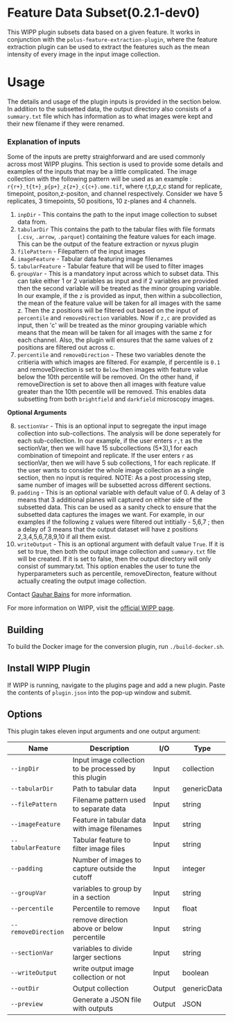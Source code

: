 # Feature Data Subset(0.2.1-dev0)

This WIPP plugin subsets data based on a given feature. It works in conjunction with the `polus-feature-extraction-plugin`, where the feature extraction plugin can be used to extract the features such as the mean intensity of every image in the input image collection.

# Usage
The details and usage of the plugin inputs is provided in the section below. In addition to the subsetted data, the output directory also consists of a `summary.txt` file which has information as to what images were kept and their new filename if they were renamed.

### Explanation of inputs
Some of the inputs are pretty straighforward and are used commonly across most WIPP plugins. This section is used to provide some details and examples of the inputs that may be a little complicated. The image collection with the following pattern will be used as an example : `r{r+}_t{t+}_p{p+}_z{z+}_c{c+}.ome.tif`, where r,t,p,z,c stand for replicate, timepoint, positon,z-positon, and channel respectively. Consider we have 5 replicates, 3 timepoints, 50 positions, 10 z-planes and 4 channels.

1. `inpDir` - This contains the path to the input image collection to subset data from.
2. `tabularDir` This contains the path to the tabular files with file formats (`.csv`, `.arrow`, `.parquet`) containing the feature values for each image. This can be the output of the feature extraction or nyxus plugin
3. `filePattern` - Filepattern of the input images
4. `imageFeature` - Tabular data featuring image filenames
5. `tabularFeature` - Tabular feature that will be used to filter images
6. `groupVar` - This is a mandatory input across which to subset data. This can take either 1 or 2 variables as input and if 2 variables are provided then the second variable will be treated as the minor grouping variable. In our example, if the `z` is provided as input, then within a subcollection, the mean of the feature value will be taken for all images with the same z. Then the z positions will be filtered out based on the input of `percentile` and `removeDirection` variables. Now if `z,c` are provided as input, then 'c' will be treated as the minor grouping variable which means that the mean will be taken for all images with the same z for each channel. Also, the plugin will ensures that the same values of z positions are filtered out across c.
7. `percentile` and `removeDirection` - These two variables denote the critieria with which images are filtered. For example, if percentile is `0.1` and removeDirection is set to `Below` then images with feature value below the 10th percentile will be removed. On the other hand, if removeDirection is set to above then all images with feature value greater than the 10th pecentile will be removed. This enables data subsetting from both `brightfield` and `darkfield` microscopy images.

 **Optional Arguments**

8. `sectionVar` -  This is an optional input to segregate the input image collection into sub-collections. The analysis will be done seperately for each sub-collection. In our example, if the user enters `r,t` as the sectionVar, then we will have 15 subcollections (5*3),1 for each combination of timepoint and replicate. If the user enters `r` as sectionVar, then we will have 5 sub collections, 1 for each replicate. If the user wants to consider the whole image collection as a single section, then no input is required. NOTE: As a post processing step, same number of images will be subsetted across different sections.
9. `padding` - This is an optional variable with default value of 0. A delay of 3 means that 3 additional planes will captured on either side of the subsetted data. This can be used as a sanity check to ensure that the subsetted data captures the images we want.  For example, in our examples if the following z values were filtered out intitially - 5,6,7 ; then a delay of 3 means that the output dataset will have z positions 2,3,4,5,6,7,8,9,10 if all them exist.
10. `writeOutput` - This is an optional argument with default value `True`. If it is set to true, then both the output image collection and `summary.txt` file will be created. If it is set to false, then the output directory will only consist of summary.txt. This option enables the user to tune the hyperparameters such as percentile, removeDirecton, feature without actually creating the output image collection.



Contact [Gauhar Bains](mailto:gauhar.bains@labshare.org) for more information.

For more information on WIPP, visit the [official WIPP page](https://isg.nist.gov/deepzoomweb/software/wipp).

## Building

To build the Docker image for the conversion plugin, run
`./build-docker.sh`.

## Install WIPP Plugin

If WIPP is running, navigate to the plugins page and add a new plugin. Paste the contents of `plugin.json` into the pop-up window and submit.

## Options

This plugin takes eleven input arguments and one output argument:

| Name                | Description                                           | I/O    | Type          |
| ------------------- | ----------------------------------------------------- | ------ | ------------- |
| `--inpDir`          | Input image collection to be processed by this plugin | Input  | collection    |
| `--tabularDir`      | Path to tabular data                                  | Input  | genericData   |
| `--filePattern`     | Filename pattern used to separate data                | Input  | string        |
| `--imageFeature`    | Feature in tabular data with image filenames          | Input  | string        |
| `--tabularFeature`  | Tabular feature to filter image files                 | Input  | string        |
| `--padding`         | Number of images to capture outside the cutoff        | Input  | integer       |
| `--groupVar`        | variables to group by in a section                    | Input  | string        |
| `--percentile`      | Percentile to remove                                  | Input  | float         |
| `--removeDirection` | remove direction above or below percentile            | Input  | string        |
| `--sectionVar`      | variables to divide larger sections                   | Input  | string        |
| `--writeOutput`     | write output image collection or not                  | Input  | boolean       |
| `--outDir`          | Output collection                                     | Output | genericData   |
| `--preview`         | Generate a JSON file with outputs                     | Output | JSON          |
